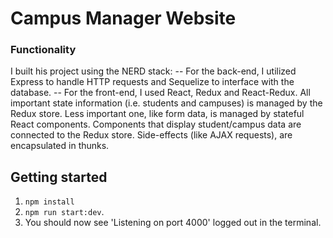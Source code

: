 # Campus Manager Website

### Functionality

I built his project using the NERD stack:
-- For the back-end, I utilized Express to handle HTTP requests and Sequelize to interface with the database.
-- For the front-end, I used React, Redux and React-Redux. All important state information (i.e. students and campuses) is managed by the Redux store. Less important one, like form data, is managed by stateful React components. Components that display student/campus data are connected to the Redux store. Side-effects (like AJAX requests), are encapsulated in thunks.

## Getting started

1. `npm install`
2. `npm run start:dev`.
3. You should now see 'Listening on port 4000' logged out in the terminal.
